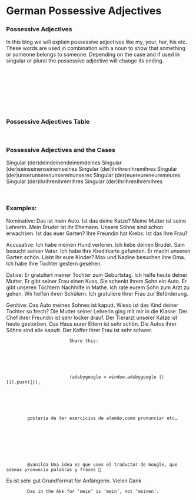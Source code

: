 # German Possessive Adjectives

[](http://www.jabbalab.com/blog/wp-content/uploads/2011/05/Possessive-adjectives1.png)

### Possessive Adjectives

In this blog we will explain possessive adjectives like my, your, her, his etc. These words are used in combination with a noun to show that something or someone belongs to someone. Depending on the case and if used in singular or plural the possessive adjective will change its ending.

 

 

 

 

### Possessive Adjectives Table

 

### Possessive Adjectives and the Cases
Singular (der)deindeinendeinemdeines
Singular (der)seinseinenseinemseines
Singular (der)ihrihrenihremihres
Singular (der)unserunserenunseremunseres
Singular (der)euereureneuremeures
Singular (der)ihrihrenihremihres
Singular (der)IhrIhrenIhremIhres

 

### Examples:

Nominative:
Das ist mein Auto.
Ist das deine Katze?
Meine Mutter ist seine Lehrerin.
Mein Bruder ist ihr Ehemann.
Unsere Söhne sind schon erwachsen.
Ist das euer Garten?
Ihre Freundin hat Krebs.
Ist das Ihre Frau?

Accusative:
Ich habe meinen Hund verloren.
Ich liebe deinen Bruder.
Sam besucht seinen Vater.
Ich habe ihre Kreditkarte gefunden.
Er macht unseren Garten schön.
Liebt ihr eure Kinder?
Max und Nadine besuchen ihre Oma.
Ich habe Ihre Tochter gestern gesehen.

Dative:
Er gratuliert meiner Tochter zum Geburtstag.
Ich helfe heute deiner Mutter.
Er gibt seiner Frau einen Kuss.
Sie schenkt ihrem Sohn ein Auto.
Er gibt unseren Töchtern Nachhilfe in Mathe.
Ich rate eurem Sohn zum Arzt zu gehen.
Wir helfen ihren Schülern.
Ich gratuliere Ihrer Frau zur Beförderung.

Genitive:
Das Auto meines Sohnes ist kaputt.
Wieso ist das Kind deiner Tochter so frech?
Die Mutter seiner Lehrerin ging mit mir in die Klasse.
Der Chef ihrer Freundin ist sehr locker drauf.
Der Tierarzt unserer Katze ist heute gestorben.
Das Haus eurer Eltern ist sehr schön.
Die Autos ihrer Söhne sind alle kaputt.
Der Koffer Ihrer Frau ist sehr schwer.
                            
                              
                        
                        
                        
                            Share this: 
                            
                            




                            (adsbygoogle = window.adsbygoogle || []).push({});
                            



        
        
            gostaria de ter exercicios de alemão,como pronunciar etc…

        

    


        
        
            @vanilda Una idea es que uses el traductor de Google, que ademas pronuncia palabras y frases 🙂

        

    


Es ist sehr gut Grundformat for Anfängerin.
Vielen Dank



        
        
            Das in the Akk for ‘mein’ is ‘mein’, not ‘meinen’.

        

    
